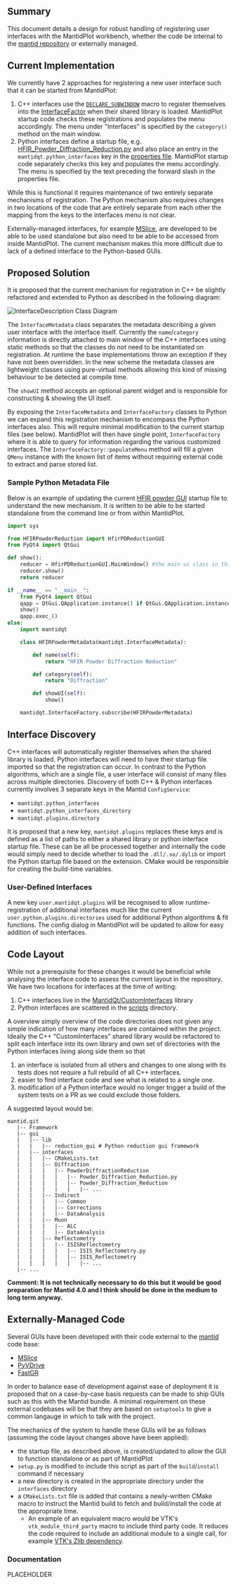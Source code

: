 ## Summary

This document details a design for robust handling of registering user interfaces with the MantidPlot workbench, whether the code be internal to the [mantid repository][mantid_repo] or externally managed.

## Current Implementation

We currently have 2 approaches for registering a new user interface such that it can be started from MantidPlot:

1. C++ interfaces use the [`DECLARE_SUBWINDOW`][macro_subwindow] macro to register themselves into the [InterfaceFactor][interface_factory] when
their shared library is loaded. MantidPlot startup code checks these registrations and populates the menu accordingly. The menu under "Interfaces"
is specified by the `category()` method on the main window.
1. Python interfaces define a startup file, e.g.
[HFIR_Powder_Diffraction_Reduction.py][hfir_startup_file] and also place
an entry in the `mantidqt.python_interfaces` key in the [properties file][properties_file]. MantidPlot startup code separately checks this key and populates
the menu accordingly. The menu is specified by the text preceding the forward slash in the properties file.

While this is functional it requires maintenance of two entirely separate mechanisms of registration. The Python mechanism also requires changes in two
locations of the code that are entirely separate from each other the mapping from the keys to the interfaces menu is not clear.

Externally-managed interfaces, for example [MSlice][mslice_repo], are developed to be able to be used standalone but also need
to be able to be accessed from inside MantidPlot. The current mechanism makes this more difficult due to lack of a defined interface to the Python-based GUIs.


## Proposed Solution

It is proposed that the current mechanism for registration in C++ be slightly refactored and extended to Python as described in the following diagram:

![InterfaceDescription Class Diagram](InterfaceMetadata.png?raw=true)

The `InterfaceMetadata` class separates the metadata describing a given user interface with the interface itself. Currently the `name`/`category` information
is directly attached to main window of the C++ interfaces using static methods so that the classes do not need to be instantiated on registration. At runtime
the base implementations throw an exception if they have not been overridden. In the new scheme the metadata classes are lightweight classes using pure-virtual
methods allowing this kind of missing behaviour to be detected at compile time.

The `showUI` method accepts an optional parent widget and is responsible for constructing & showing the UI itself.

By exposing the `InterfaceMetadata` and `InterfaceFactory` classes to Python we can expand this registration mechanism to encompass the Python interfaces also. This will
require minimal modification to the current startup files (see below). MantidPlot will then have single point, `InterfaceFactory` where it is able to query for
information regarding the various customized interfaces. The `InterfaceFactory::populateMenu` method will fill a given `QMenu` instance with the known list of
items without requiring external code to extract and parse stored list.

### Sample Python Metadata File

Below is an example of updating the current [HFIR powder GUI][hfir_startup_file] startup file to understand the new mechanism. It is written to be able to be started
standalone from the command line or from within MantidPlot.

```python
import sys

from HFIRPowderReduction import HfirPDReductionGUI
from PyQt4 import QtGui

def show():
    reducer = HfirPDReductionGUI.MainWindow() #the main ui class in this file is called MainWindow
    reducer.show()
	return reducer

if __name__ == "__main__":
    from PyQt4 import QtGui
    qapp = QtGui.QApplication.instance() if QtGui.QApplication.instance() else QtGui.QApplication(sys.argv)
	show()
	qapp.exec_()
else:
	import mantidqt

	class HFIRPowderMetadata(mantidqt.InterfaceMetadata):

	    def name(self):
            return "HFIR Powder Diffraction Reduction"

        def category(self):
            return "Diffraction"

        def showUI(self):
            show()

    mantidqt.InterfaceFactory.subscribe(HFIRPowderMetadata)
```

## Interface Discovery

C++ interfaces will automatically register themselves when the shared library is loaded. Python interfaces will need to have their startup file imported so
that the registration can occur. In contrast to the Python algorithms, which are a single file, a user interface will consist of many files across multiple directories. Discovery of
both C++ & Python interfaces currently involves 3 separate keys in the Mantid `ConfigService`:

* `mantidqt.python_interfaces`
* `mantidqt.python_interfaces_directory`
* `mantidqt.plugins.directory`

It is proposed that a new key, `mantidqt.plugins` replaces these keys and is defined as a list of paths to either a shared library or python interface startup file. These can be all be
processed together and internally the code would simply need to decide whether to load the `.dll/.so/.dylib` or import the Python startup file based on the extension. CMake would be
responsible for creating the build-time variables.

### User-Defined Interfaces

A new key `user.mantidqt.plugins` will be recognised to allow runtime-registration of additional interfaces much like the current `user.python.plugins.directories` used for additional
Python algorithms & fit functions. The config dialog in MantidPlot will be updated to allow for easy addition of such interfaces.


## Code Layout

While not a prerequisite for these changes it would be beneficial while analysing the interface code to assess the current layout in the repository. We have two locations for
interfaces at the time of writing:

1. C++ interfaces live in the [MantidQt/CustomInterfaces][mantidqt_custominterfaces] library
1. Python interfaces are scattered in the [scripts][scripts] directory.

A overview simply overview of the code directories does not given any simple indication of how many interfaces are contained within the project. Ideally the C++ "CustomInterfaces" shared
library would be refactored to split each interface into its own library and own set of directories with the Python interfaces living along side them so that

1. an interface is isolated from all others and changes to one along with its tests does not require a full rebuild of all C++ interfaces.
1. easier to find interface code and see what is related to a single one.
1. modification of a Python interface would no longer trigger a build of the system tests on a PR as we could exclude those folders.

A suggested layout would be:

```
mantid.git
   |-- Framework
   |-- gui
   |   |-- lib
   |   |   |-- reduction_gui # Python reduction gui framework
   |   |-- interfaces
   |   |   |-- CMakeLists.txt
   |   |   |-- Diffraction
   |   |   |   |-- PowderDiffractionReduction
   |   |   |   |   |-- Powder_Diffraction_Reduction.py
   |   |   |   |   |-- Powder_Diffraction_Reduction
   |   |   |   |   |   |-- ...
   |   |   |-- Indirect
   |   |   |   |-- Common
   |   |   |   |-- Corrections
   |   |   |   |-- DataAnalysis
   |   |   |-- Muon
   |   |   |   |-- ALC
   |   |   |   |-- DataAnalysis
   |   |   |-- Reflectometry
   |   |   |   |-- ISISReflectometry
   |   |   |   |   |-- ISIS_Reflectometry.py
   |   |   |   |   |-- ISIS_Reflectometry
   |   |   |   |   |   |-- ...
   |-- ...
```

**Comment: It is not technically necessary to do this but it would be good preparation for Mantid 4.0 and I think should be done in the medium to long term anyway.**

## Externally-Managed Code

Several GUIs have been developed with their code external to the [mantid][mantid_repo] code base:

* [MSlice][mslice_repo]
* [PyVDrive][pyvdrive]
* [FastGR][fastgr]

In order to balance ease of development against ease of deployment it is proposed that on a case-by-case basis requests can be made to ship GUIs such as this with
the Mantid bundle. A minimal requirement on these external codebases will be that they are based on `setuptools` to give a common langauge in which to talk with the project.

The mechanics of the system to handle these GUIs will be as follows (assuming the code layout changes above have been applied):

* the startup file, as described above, is created/updated to allow the GUI to function standalone or as part of MantidPlot
* `setup.py` is modified to include this script as part of the `build`/`install` command if necessary
* a new directory is created in the appropriate directory under the `interfaces` directory
* a `CMakeLists.txt` file is added that contains a newly-written CMake macro to instruct the Mantid build to fetch and build/install the code at the appropriate time.
  * An example of an equivalent macro would be VTK's `vtk_module_third_party` macro to include third party code. It reduces the code required to include an additional module
    to a single call, for example [VTK's Zlib dependency][vtk_thirdparty_zlib].


### Documentation

PLACEHOLDER

<!-- Link definitions -->

[mantid_repo]: https://www.github.com/mantidproject/mantid
[mslice_repo]: https://www.github.com/mantidproject/mslice
[macro_subwindow]: https://github.com/mantidproject/mantid/blob/636367aff41d00a13f23514f90065f5aa1044dfa/MantidQt/API/inc/MantidQtAPI/UserSubWindow.h#L9
[hfir_startup_file]: https://github.com/mantidproject/mantid/blob/master/scripts/HFIR_Powder_Diffraction_Reduction.py
[interface_factory]: https://github.com/mantidproject/mantid/blob/master/MantidQt/API/inc/MantidQtAPI/InterfaceFactory.h
[properties_file]: https://github.com/mantidproject/mantid/blob/636367aff41d00a13f23514f90065f5aa1044dfa/Framework/Properties/Mantid.properties.template
[mantidqt_custominterfaces]:https://github.com/mantidproject/mantid/tree/636367aff41d00a13f23514f90065f5aa1044dfa/MantidQt/CustomIntefaces
[scripts]:https://github.com/mantidproject/mantid/tree/636367aff41d00a13f23514f90065f5aa1044dfa/scripts
[pyvdrive]:https://github.com/neutrons/PyVDrive
[fastgr]:https://github.com/neutrons/FastGR
[vtk_thirdparty_zlib]:https://gitlab.kitware.com/vtk/vtk/blob/master/ThirdParty/zlib/CMakeLists.txt

